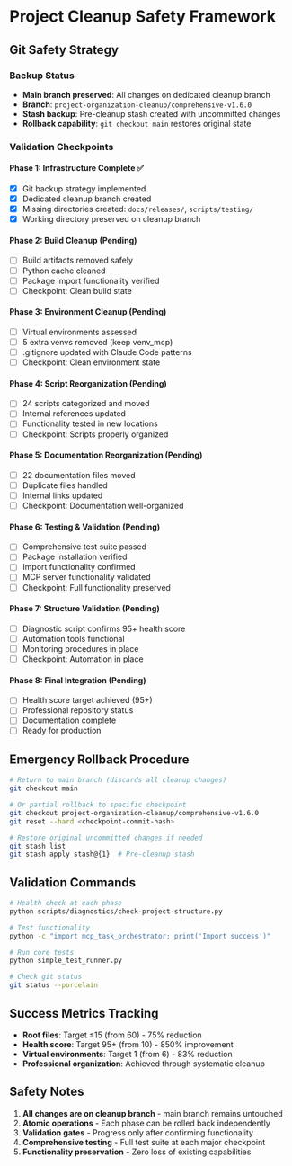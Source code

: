 # Project Cleanup Safety Framework

## Git Safety Strategy

### Backup Status
- **Main branch preserved**: All changes on dedicated cleanup branch
- **Branch**: `project-organization-cleanup/comprehensive-v1.6.0`
- **Stash backup**: Pre-cleanup stash created with uncommitted changes
- **Rollback capability**: `git checkout main` restores original state

### Validation Checkpoints

#### Phase 1: Infrastructure Complete ✅
- [x] Git backup strategy implemented
- [x] Dedicated cleanup branch created
- [x] Missing directories created: `docs/releases/`, `scripts/testing/`
- [x] Working directory preserved on cleanup branch

#### Phase 2: Build Cleanup (Pending)
- [ ] Build artifacts removed safely
- [ ] Python cache cleaned
- [ ] Package import functionality verified
- [ ] Checkpoint: Clean build state

#### Phase 3: Environment Cleanup (Pending)
- [ ] Virtual environments assessed
- [ ] 5 extra venvs removed (keep venv_mcp)
- [ ] .gitignore updated with Claude Code patterns
- [ ] Checkpoint: Clean environment state

#### Phase 4: Script Reorganization (Pending)
- [ ] 24 scripts categorized and moved
- [ ] Internal references updated
- [ ] Functionality tested in new locations
- [ ] Checkpoint: Scripts properly organized

#### Phase 5: Documentation Reorganization (Pending)
- [ ] 22 documentation files moved
- [ ] Duplicate files handled
- [ ] Internal links updated
- [ ] Checkpoint: Documentation well-organized

#### Phase 6: Testing & Validation (Pending)
- [ ] Comprehensive test suite passed
- [ ] Package installation verified
- [ ] Import functionality confirmed
- [ ] MCP server functionality validated
- [ ] Checkpoint: Full functionality preserved

#### Phase 7: Structure Validation (Pending)
- [ ] Diagnostic script confirms 95+ health score
- [ ] Automation tools functional
- [ ] Monitoring procedures in place
- [ ] Checkpoint: Automation in place

#### Phase 8: Final Integration (Pending)
- [ ] Health score target achieved (95+)
- [ ] Professional repository status
- [ ] Documentation complete
- [ ] Ready for production

## Emergency Rollback Procedure

```bash
# Return to main branch (discards all cleanup changes)
git checkout main

# Or partial rollback to specific checkpoint
git checkout project-organization-cleanup/comprehensive-v1.6.0
git reset --hard <checkpoint-commit-hash>

# Restore original uncommitted changes if needed
git stash list
git stash apply stash@{1}  # Pre-cleanup stash
```

## Validation Commands

```bash
# Health check at each phase
python scripts/diagnostics/check-project-structure.py

# Test functionality
python -c "import mcp_task_orchestrator; print('Import success')"

# Run core tests
python simple_test_runner.py

# Check git status
git status --porcelain
```

## Success Metrics Tracking

- **Root files**: Target ≤15 (from 60) - 75% reduction
- **Health score**: Target 95+ (from 10) - 850% improvement  
- **Virtual environments**: Target 1 (from 6) - 83% reduction
- **Professional organization**: Achieved through systematic cleanup

## Safety Notes

1. **All changes are on cleanup branch** - main branch remains untouched
2. **Atomic operations** - Each phase can be rolled back independently
3. **Validation gates** - Progress only after confirming functionality
4. **Comprehensive testing** - Full test suite at each major checkpoint
5. **Functionality preservation** - Zero loss of existing capabilities